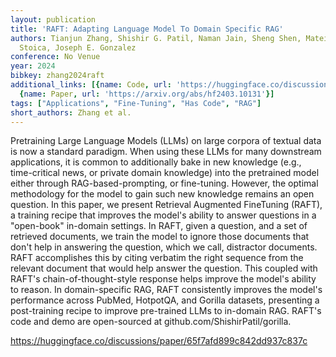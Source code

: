 ```yaml
---
layout: publication
title: 'RAFT: Adapting Language Model To Domain Specific RAG'
authors: Tianjun Zhang, Shishir G. Patil, Naman Jain, Sheng Shen, Matei Zaharia, Ion
  Stoica, Joseph E. Gonzalez
conference: No Venue
year: 2024
bibkey: zhang2024raft
additional_links: [{name: Code, url: 'https://huggingface.co/discussions/paper/65f7afd899c842dd937c837c'},
  {name: Paper, url: 'https://arxiv.org/abs/hf2403.10131'}]
tags: ["Applications", "Fine-Tuning", "Has Code", "RAG"]
short_authors: Zhang et al.
---
```

Pretraining Large Language Models (LLMs) on large corpora of textual data is now a standard paradigm. When using these LLMs for many downstream applications, it is common to additionally bake in new knowledge (e.g., time-critical news, or private domain knowledge) into the pretrained model either through RAG-based-prompting, or fine-tuning. However, the optimal methodology for the model to gain such new knowledge remains an open question. In this paper, we present Retrieval Augmented FineTuning (RAFT), a training recipe that improves the model's ability to answer questions in a "open-book" in-domain settings. In RAFT, given a question, and a set of retrieved documents, we train the model to ignore those documents that don't help in answering the question, which we call, distractor documents. RAFT accomplishes this by citing verbatim the right sequence from the relevant document that would help answer the question. This coupled with RAFT's chain-of-thought-style response helps improve the model's ability to reason. In domain-specific RAG, RAFT consistently improves the model's performance across PubMed, HotpotQA, and Gorilla datasets, presenting a post-training recipe to improve pre-trained LLMs to in-domain RAG. RAFT's code and demo are open-sourced at github.com/ShishirPatil/gorilla.

https://huggingface.co/discussions/paper/65f7afd899c842dd937c837c